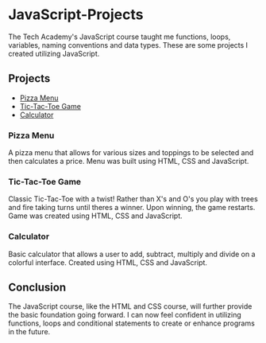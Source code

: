 # JavaScript-Projects

The Tech Academy's JavaScript course taught me functions, loops, variables, naming conventions and data types. These are some projects I created utilizing JavaScript.

## Projects

* [Pizza Menu](https://github.com/pbanks74/JavaScript-Projects/blob/main/Pizza_Project/Pizza.html)
* [Tic-Tac-Toe Game](https://github.com/pbanks74/JavaScript-Projects/blob/main/TicTacToe/TicTacToe.html)
* [Calculator](https://github.com/pbanks74/JavaScript-Projects/blob/main/Calculator/calculator.html)

### Pizza Menu
A pizza menu that allows for various sizes and toppings to be selected and then calculates a price. Menu was built using HTML, CSS and JavaScript.

### Tic-Tac-Toe Game
Classic Tic-Tac-Toe with a twist! Rather than X's and O's you play with trees and fire taking turns until theres a winner. Upon winning, the game restarts. Game was created using HTML, CSS and JavaScript.

### Calculator
Basic calculator that allows a user to add, subtract, multiply and divide on a colorful interface. Created using HTML, CSS and JavaScript.

## Conclusion
The JavaScript course, like the HTML and CSS course, will further provide the basic foundation going forward. I can now feel confident in utilizing functions, loops and conditional statements to create or enhance programs in the future.

